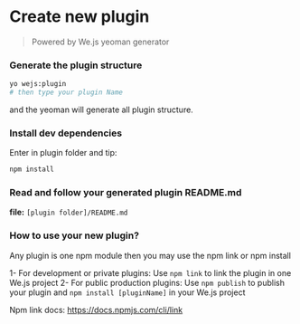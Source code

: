 # Create new plugin

> Powered by We.js yeoman generator 

### Generate the plugin structure

```sh
yo wejs:plugin
# then type your plugin Name
```

and the yeoman will generate all plugin structure.

### Install dev dependencies

Enter in plugin folder and tip: 

```sh
npm install
```

### Read and follow your generated plugin README.md

**file:** `[plugin folder]/README.md`

### How to use your new plugin?

Any plugin is one npm module then you may use the npm link or npm install

1- For development or private plugins: Use `npm link` to link the plugin in one We.js project 
2- For public production plugins: Use `npm publish` to publish your plugin and `npm install [pluginName]` in your We.js project

Npm link docs: https://docs.npmjs.com/cli/link